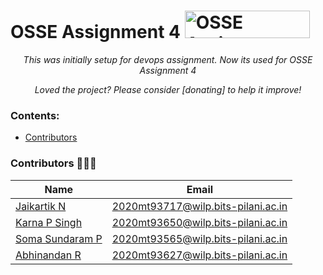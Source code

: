 

# OSSE Assignment 4  [<img src="https://api.producthunt.com/widgets/embed-image/v1/featured.svg?post_id=277987&theme=light" alt="OSSE Assignment 4| Product Hunt" style="width: 200px; height: 44px;" width="200" height="44"/>](https://2020mt93717.github.io)

<div align="center">

<i>This was initially setup for devops assignment. Now its used for OSSE Assignment 4</i><BR>

<i>Loved the project? Please consider [donating] to help it improve!</i>

</div>

### Contents:
  - [Contributors](#contributors)
    
### Contributors 👨🏽‍💻

|Name|Email|
|----|-------|
|[Jaikartik N](https://2020mt93717.github.io)|2020mt93717@wilp.bits-pilani.ac.in|
|[Karna P Singh](https://2020mt93650.github.io/2020mt93650/)|2020mt93650@wilp.bits-pilani.ac.in|
|[Soma Sundaram P](https://ss-acc.github.io/)| 2020mt93565@wilp.bits-pilani.ac.in|
|[Abhinandan R](https://abhi55521.github.io/Abhi55521)|2020mt93627@wilp.bits-pilani.ac.in|


